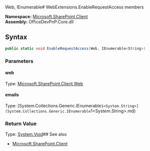 Web, IEnumerable<String># WebExtensions.EnableRequestAccess members
  

**Namespace:** [Microsoft.SharePoint.Client](Microsoft.SharePoint.Client.md)  
**Assembly:** OfficeDevPnP.Core.dll  
## Syntax
```C#
public static void EnableRequestAccess(Web, IEnumerable<String>)
```
### Parameters
#### web
Type: [Microsoft.SharePoint.Client.Web](Microsoft.SharePoint.Client.Web.md) 
#### 
#### emails
Type: [System.Collections.Generic.IEnumerable`1<System.String>](System.Collections.Generic.IEnumerable`1<System.String>.md) 
#### 
### Return Value
Type: [System.Void](System.Void.md)## See also
- [Microsoft.SharePoint.Client](Microsoft.SharePoint.Client.md)
